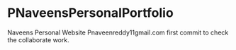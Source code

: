# PNaveensPersonalPortfolio
Naveens Personal Website
Pnaveenreddy11gmail.com first commit to check the collaborate work.
